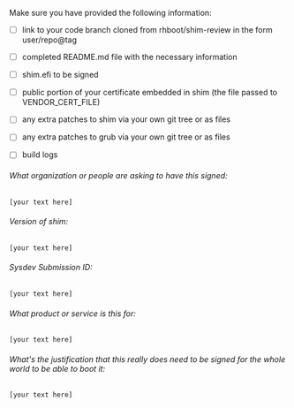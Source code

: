 Make sure you have provided the following information:

 - [ ] link to your code branch cloned from rhboot/shim-review in the form user/repo@tag
 - [ ] completed README.md file with the necessary information
 - [ ] shim.efi to be signed
 - [ ] public portion of your certificate embedded in shim (the file passed to VENDOR_CERT_FILE)
 - [ ] any extra patches to shim via your own git tree or as files
 - [ ] any extra patches to grub via your own git tree or as files
 - [ ] build logs


###### What organization or people are asking to have this signed:
`[your text here]`

###### Version of shim:
`[your text here]`

###### Sysdev Submission ID:
`[your text here]`

###### What product or service is this for:
`[your text here]`

###### What's the justification that this really does need to be signed for the whole world to be able to boot it:
`[your text here]`
